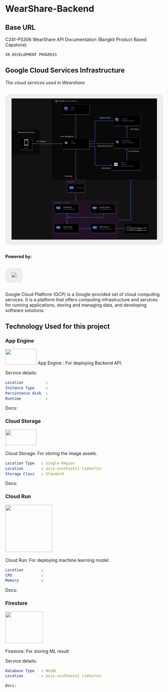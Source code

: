 # WearShare-Backend

## Base URL

C241-PS306 WearShare API Documentation (Bangkit Product Based Capstone)

```sh
IN DEVELOPMENT PROGRESS
```

## Google Cloud Services Infrastructure

_The cloud services used in Wearshare_

<p style="text-align: center; background-color: #eee; display: inline-block; padding: 14px 20px; border-radius: 15px;">
<img src="https://github.com/C241-PS306/.github/blob/main/profile/image/GoogleCloudService-WearShare-Page-1.drawio.png?raw=true" width="800"/>
</p>

**Powered by:**

<p style="text-align: center; background-color: #eee; display: inline-block; padding: 14px 20px; border-radius: 15px;">
<img src="https://upload.wikimedia.org/wikipedia/commons/5/51/Google_Cloud_logo.svg" width="250"/>
</p>

Google Cloud Platform (GCP) is a Google-provided set of cloud computing services. It is a platform that offers computing infrastructure and services for running applications, storing and managing data, and developing software solutions.


## Technology Used for this project

### App Engine

<img src="https://symbols.getvecta.com/stencil_4/8_google-app-engine.c22bd3c7a9.svg" width="100" height="50"/>
App Engine : For deploying Backend API.

Service details:

```YAML
Location          : 
Instance Type     : 
Persintence disk  : 
Runtime           : 
```

Docs:


### Cloud Storage

<img src="https://symbols.getvecta.com/stencil_4/47_google-cloud-storage.fee263d33a.svg" width="100" height="50"/>

Cloud Storage: For storing the image assets.

```YAML
Location Type   : Single-Region
Location        : asia-southeast2 (Jakarta)
Storage Class   : Standard
```

Docs: 

### Cloud Run

<img src="https://www.vectorlogo.zone/logos/google_cloud_run/google_cloud_run-ar21.svg" width="150" height="150"/>

Cloud Run: For deploying machine learning model.

```YAML
Location        : 
CPU             : 
Memory          : 

```

Docs: 

### Firestore

<img src="https://cdn.cdnlogo.com/logos/f/45/firestore.svg" width="120" height="100"/>

Firestore: For storing ML result

Service details:

```YAML
Database Type   : NoSQL
Location        : asia-southeast2 (Jakarta)
```

```sh
Docs: 
```



